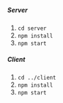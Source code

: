 ##### Server

1. `cd server`
2. `npm install`
3. `npm start`

##### Client

1. `cd ../client`
2. `npm install`
3. `npm start`
